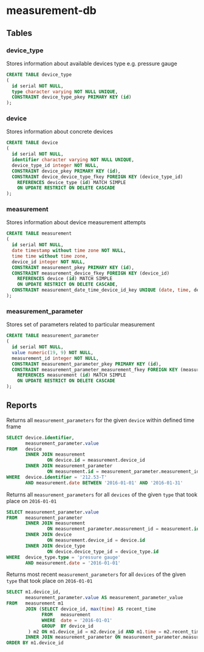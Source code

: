 # measurement-db

## Tables

### device_type

Stores information about available devices type e.g. pressure gauge

```sql
CREATE TABLE device_type
(
  id serial NOT NULL,
  type character varying NOT NULL UNIQUE,
  CONSTRAINT device_type_pkey PRIMARY KEY (id)
);
```

### device
Stores information about concrete devices

```sql
CREATE TABLE device
(
  id serial NOT NULL,
  identifier character varying NOT NULL UNIQUE,
  device_type_id integer NOT NULL,
  CONSTRAINT device_pkey PRIMARY KEY (id),
  CONSTRAINT device_device_type_fkey FOREIGN KEY (device_type_id)
    REFERENCES device_type (id) MATCH SIMPLE
    ON UPDATE RESTRICT ON DELETE CASCADE
);
```

### measurement

Stores information about device measurement attempts

```sql
CREATE TABLE measurement
(
  id serial NOT NULL,
  date timestamp without time zone NOT NULL,
  time time without time zone,
  device_id integer NOT NULL,
  CONSTRAINT measurement_pkey PRIMARY KEY (id),
  CONSTRAINT measurement_device_fkey FOREIGN KEY (device_id)
    REFERENCES device (id) MATCH SIMPLE
    ON UPDATE RESTRICT ON DELETE CASCADE,
  CONSTRAINT measurement_date_time_device_id_key UNIQUE (date, time, device_id)
);
```

### measurement_parameter

Stores set of parameters related to particular measurement

```sql
CREATE TABLE measurement_parameter
(
  id serial NOT NULL,
  value numeric(19, 9) NOT NULL,
  measurement_id integer NOT NULL,
  CONSTRAINT measurement_parameter_pkey PRIMARY KEY (id),
  CONSTRAINT measurement_parameter_measurement_fkey FOREIGN KEY (measurement_id)
    REFERENCES measurement (id) MATCH SIMPLE
    ON UPDATE RESTRICT ON DELETE CASCADE
);
```

## Reports

Returns all `measurement_parameters` for the given `device` within defined time frame

```sql
SELECT device.identifier,
       measurement_parameter.value
FROM   device
       INNER JOIN measurement
               ON device.id = measurement.device_id
       INNER JOIN measurement_parameter
               ON measurement.id = measurement_parameter.measurement_id
WHERE  device.identifier = '212.53-T'
       AND measurement.date BETWEEN '2016-01-01' AND '2016-01-31'
```

Returns all `measurement_parameters` for all `devices` of the given `type` that took place on `2016-01-01`

```sql
SELECT measurement_parameter.value
FROM   measurement_parameter
       INNER JOIN measurement
               ON measurement_parameter.measurement_id = measurement.id
       INNER JOIN device
               ON measurement.device_id = device.id
       INNER JOIN device_type
               ON device.device_type_id = device_type.id
WHERE  device_type.type = 'pressure gauge'
       AND measurement.date = '2016-01-01'
```

Returns most recent `measurement_parameters` for all `devices` of the given `type` that took place on `2016-01-01`

```sql
SELECT m1.device_id,
       measurement_parameter.value AS measurement_parameter_value
FROM   measurement m1
       JOIN (SELECT device_id, max(time) AS recent_time
             FROM   measurement
             WHERE  date = '2016-01-01'
             GROUP  BY device_id
        ) m2 ON m1.device_id = m2.device_id AND m1.time = m2.recent_time
       INNER JOIN measurement_parameter ON measurement_parameter.measurement_id = m1.id
ORDER BY m1.device_id
```
